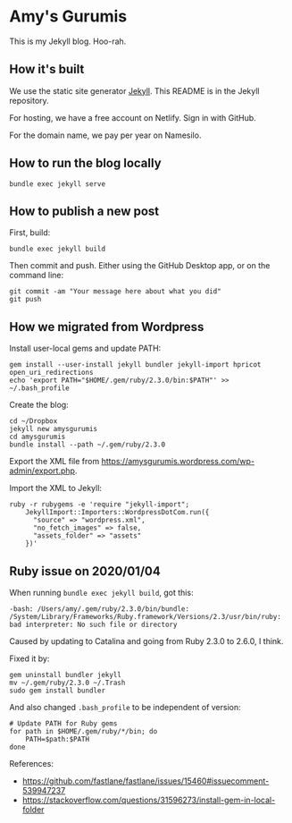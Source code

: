 # Amy's Gurumis

This is my Jekyll blog. Hoo-rah.

## How it's built

We use the static site generator [Jekyll](https://jekyllrb.com/). This README is in the Jekyll repository.

For hosting, we have a free account on Netlify. Sign in with GitHub.

For the domain name, we pay per year on Namesilo.

## How to run the blog locally

```
bundle exec jekyll serve
```

## How to publish a new post

First, build:

```
bundle exec jekyll build
```

Then commit and push. Either using the GitHub Desktop app, or on the command line:

```
git commit -am "Your message here about what you did"
git push
```

## How we migrated from Wordpress

Install user-local gems and update PATH:

```
gem install --user-install jekyll bundler jekyll-import hpricot open_uri_redirections
echo 'export PATH="$HOME/.gem/ruby/2.3.0/bin:$PATH"' >> ~/.bash_profile
```

Create the blog:

```
cd ~/Dropbox
jekyll new amysgurumis
cd amysgurumis
bundle install --path ~/.gem/ruby/2.3.0
```

Export the XML file from https://amysgurumis.wordpress.com/wp-admin/export.php.

Import the XML to Jekyll:

```
ruby -r rubygems -e 'require "jekyll-import";
    JekyllImport::Importers::WordpressDotCom.run({
      "source" => "wordpress.xml",
      "no_fetch_images" => false,
      "assets_folder" => "assets"
    })'
```

## Ruby issue on 2020/01/04

When running `bundle exec jekyll build`, got this:

```
-bash: /Users/amy/.gem/ruby/2.3.0/bin/bundle: /System/Library/Frameworks/Ruby.framework/Versions/2.3/usr/bin/ruby: bad interpreter: No such file or directory
```

Caused by updating to Catalina and going from Ruby 2.3.0 to 2.6.0, I think.

Fixed it by:

```
gem uninstall bundler jekyll
mv ~/.gem/ruby/2.3.0 ~/.Trash
sudo gem install bundler
```

And also changed `.bash_profile` to be independent of version:

```
# Update PATH for Ruby gems
for path in $HOME/.gem/ruby/*/bin; do
	PATH=$path:$PATH
done
```

References:

- https://github.com/fastlane/fastlane/issues/15460#issuecomment-539947237
- https://stackoverflow.com/questions/31596273/install-gem-in-local-folder
